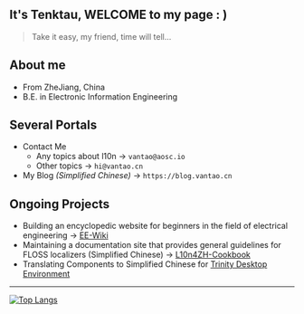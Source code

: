 ## It's Tenktau, WELCOME to my page : )

> Take it easy, my friend, time will tell...

## About me

- From ZheJiang, China
- B.E. in Electronic Information Engineering

## Several Portals

- Contact Me
  - Any topics about l10n -> `vantao@aosc.io`
  - Other topics -> `hi@vantao.cn`
- My Blog *(Simplified Chinese)* -> `https://blog.vantao.cn`

## Ongoing Projects

- Building an encyclopedic website for beginners in the field of electrical engineering -> [EE-Wiki](https://github.com/TidalForce-cn/EE-Wiki)
- Maintaining a documentation site that provides general guidelines for FLOSS localizers (Simplified Chinese) -> [L10n4ZH-Cookbook](https://aosc-dev.github.io/l10n4zh-cookbook)
- Translating Components to Simplified Chinese for [Trinity Desktop Environment](https://trinitydesktop.org)

---

[![Top Langs](https://github-readme-stats.vercel.app/api/top-langs/?username=Tenktau&layout=compact&hide=Makefile,CMake,Tcl,Batchfile,EJS,SCSS)](https://github.com/anuraghazra/github-readme-stats)
